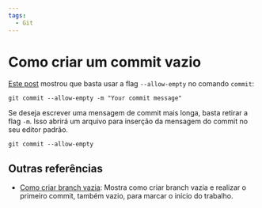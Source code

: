 ```yaml
---
tags:
  - Git
---
```


# Como criar um commit vazio

[Este post](https://graphite.dev/guides/empty-commit) mostrou que basta usar a flag `--allow-empty` no comando `commit`:

```
git commit --allow-empty -m "Your commit message"
```

Se deseja escrever uma mensagem de commit mais longa, basta retirar a flag `-m`.
Isso abrirá um arquivo para inserção da mensagem do commit no seu editor padrão.

```
git commit --allow-empty
```

## Outras referências

- [Como criar branch vazia](./20250311_como_criar_branch_vazia.md): Mostra como criar branch vazia e realizar o primeiro commit, também vazio, para marcar o início do trabalho.
